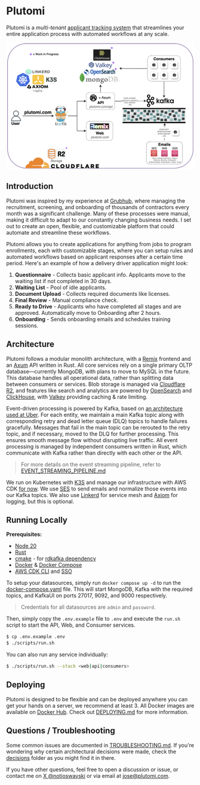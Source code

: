 # Plutomi

Plutomi is a _multi-tenant_ [applicant tracking system](https://en.wikipedia.org/wiki/Applicant_tracking_system) that streamlines your entire application process with automated workflows at any scale.

![infra](./images/infra.png)

## Introduction

Plutomi was inspired by my experience at [Grubhub](grubhub.com), where managing the recruitment, screening, and onboarding of thousands of contractors every month was a significant challenge. Many of these processes were manual, making it difficult to adapt to our constantly changing business needs. I set out to create an open, flexible, and customizable platform that could automate and streamline these workflows.

Plutomi allows you to create applications for anything from jobs to program enrollments, each with customizable stages, where you can setup rules and automated workflows based on applicant responses after a certain time period. Here's an example of how a delivery driver application might look:

1. **Questionnaire** - Collects basic applicant info. Applicants move to the waiting list if not completed in 30 days.
2. **Waiting List** - Pool of idle applicants.
3. **Document Upload** - Collects required documents like licenses.
4. **Final Review** - Manual compliance check.
5. **Ready to Drive** - Applicants who have completed all stages and are approved. Automatically move to Onboarding after 2 hours.
6. **Onboarding** - Sends onboarding emails and schedules training sessions.

## Architecture

Plutomi follows a modular monolith architecture, with a [Remix](https://remix.run/) frontend and an [Axum](https://github.com/tokio-rs/axum) API written in Rust. All core services rely on a single primary OLTP database—currently MongoDB, with plans to move to MySQL in the future. This database handles all operational data, rather than splitting data between consumers or services. Blob storage is managed via [Cloudflare R2](https://www.cloudflare.com/developer-platform/r2/), and features like search and analytics are powered by [OpenSearch](https://opensearch.org/) and [ClickHouse](https://clickhouse.tech/), with [Valkey](https://valkey.io/) providing caching & rate limiting.

Event-driven processing is powered by Kafka, based on [an architecture used at Uber](https://www.uber.com/en-JP/blog/reliable-reprocessing/). For each entity, we maintain a main Kafka topic along with corresponding retry and dead letter queue (DLQ) topics to handle failures gracefully. Messages that fail in the main topic can be rerouted to the retry topic, and if necessary, moved to the DLQ for further processing. This ensures smooth message flow without disrupting live traffic. All event processing is managed by independent consumers written in Rust, which communicate with Kafka rather than directly with each other or the API.

> For more details on the event streaming pipeline, refer to [EVENT_STREAMING_PIPELINE.md](./EVENT_STREAMING_PIPELINE.md)

We run on Kubernetes with [K3S](https://k3s.io/) and manage our infrastructure with AWS CDK [for now](https://github.com/plutomi/plutomi/issues/994). We use [SES](https://aws.amazon.com/ses/) to send emails and normalize those events into our Kafka topics. We also use [Linkerd](https://linkerd.io/) for service mesh and [Axiom](https://axiom.co/) for logging, but this is optional.

## Running Locally

**Prerequisites:**

- [Node 20](https://nodejs.org/en/download)
- [Rust](https://www.rust-lang.org/tools/install)
- [cmake](https://cmake.org/download/) - for [rdkafka dependency](https://github.com/fede1024/rust-rdkafka?tab=readme-ov-file#installation)
- [Docker](https://docs.docker.com/get-docker/) & [Docker Compose](https://docs.docker.com/compose/install/)
- [AWS CDK CLI](https://docs.aws.amazon.com/cdk/v2/guide/getting_started.html#getting_started_install) and [SSO](https://docs.aws.amazon.com/cli/latest/userguide/cli-configure-sso.html)

To setup your datasources, simply run `docker compose up -d` to run the [docker-compose.yaml](./docker-compose.yaml) file. This will start MongoDB, Kafka with the required topics, and KafkaUI on ports 27017, 9092, and 9000 respectively.

> Credentials for all datasources are `admin` and `password`.

Then, simply copy the `.env.example` file to `.env` and execute the `run.sh` script to start the API, Web, and Consumer services.

```bash
$ cp .env.example .env
$ ./scripts/run.sh
```

You can also run any service individually:

```bash
$ ./scripts/run.sh --stack <web|api|consumers>
```

## Deploying

Plutomi is designed to be flexible and can be deployed anywhere you can get your hands on a server, we recommend at least 3. All Docker images are available on [Docker Hub](https://hub.docker.com/u/plutomi). Check out [DEPLOYING.md](DEPLOYING.md) for more information.

## Questions / Troubleshooting

Some common issues are documented in [TROUBLESHOOTING.md](TROUBLESHOOTING.md). If you're wondering why certain architectural decisions were made, check the [decisions](./decisions/README.md) folder as you might find it in there.

If you have other questions, feel free to open a discussion or issue, or contact me on [X @notjoswayski](https://twitter.com/notjoswayski) or via email at jose@plutomi.com.
